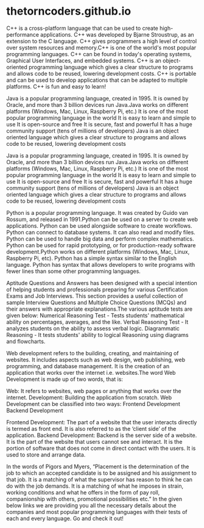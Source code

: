 # thetorncoders.github.io

C++ is a cross-platform language that can be used to create high-performance applications.
C++ was developed by Bjarne Stroustrup, as an extension to the C language.
C++ gives programmers a high level of control over system resources and memory.C++ is one of the world's most popular programming languages.
C++ can be found in today's operating systems, Graphical User Interfaces, and embedded systems.
C++ is an object-oriented programming language which gives a clear structure to programs and allows code to be reused, lowering development costs.
C++ is portable and can be used to develop applications that can be adapted to multiple platforms.
C++ is fun and easy to learn!

Java is a popular programming language, created in 1995.
It is owned by Oracle, and more than 3 billion devices run Java.Java works on different platforms (Windows, Mac, Linux, Raspberry Pi, etc.)
It is one of the most popular programming language in the world
It is easy to learn and simple to use
It is open-source and free
It is secure, fast and powerful
It has a huge community support (tens of millions of developers)
Java is an object oriented language which gives a clear structure to programs and allows code to be reused, lowering development costs

Java is a popular programming language, created in 1995.
It is owned by Oracle, and more than 3 billion devices run Java.Java works on different platforms (Windows, Mac, Linux, Raspberry Pi, etc.)
It is one of the most popular programming language in the world
It is easy to learn and simple to use
It is open-source and free
It is secure, fast and powerful
It has a huge community support (tens of millions of developers)
Java is an object oriented language which gives a clear structure to programs and allows code to be reused, lowering development costs

Python is a popular programming language. It was created by Guido van Rossum, and released in 1991.Python can be used on a server to create web applications.
Python can be used alongside software to create workflows.
Python can connect to database systems. It can also read and modify files.
Python can be used to handle big data and perform complex mathematics.
Python can be used for rapid prototyping, or for production-ready software development.Python works on different platforms (Windows, Mac, Linux, Raspberry Pi, etc).
Python has a simple syntax similar to the English language.
Python has syntax that allows developers to write programs with fewer lines than some other programming languages.

Aptitude Questions and Answers has been designed with a special intention of helping students and professionals preparing for various Certification Exams and Job Interviews. This section provides a useful collection of sample Interview Questions and Multiple Choice Questions (MCQs) and their answers with appropriate explanations.The various aptitude tests are given below: Numerical Reasoning Test - Tests students' mathematical ability on percentages, averages, and the like. Verbal Reasoning Test - It analyzes students on the ability to assess verbal logic. Diagrammatic Reasoning - It tests students' ability to logical Reasoning using diagrams and flowcharts.

Web development refers to the building, creating, and maintaining of websites. It includes aspects such as web design, web publishing, web programming, and database management. It is the creation of an application that works over the internet i.e. websites.The word Web Development is made up of two words, that is:

Web: It refers to websites, web pages or anything that works over the internet.
Development: Building the application from scratch.
Web Development can be classified into two ways:
Frontend Development
Backend Development

Frontend Development: The part of a website that the user interacts directly is termed as front end. It is also referred to as the ‘client side’ of the application.
Backend Development: Backend is the server side of a website. It is the part of the website that users cannot see and interact. It is the portion of software that does not come in direct contact with the users. It is used to store and arrange data.

In the words of Pigors and Myers, “Placement is the determination of the job to which an accepted candidate is to be assigned and his assignment to that job.
It is a matching of what the supervisor has reason to think he can do with the job demands. It is a matching of what he imposes in strain, working conditions and what he offers in the form of pay roll, companionship with others, promotional possibilities etc.” In the given below links we are providing you all the necessary details about the companies and most popular programming languages with their tests of each and every language. Go and check it out!

